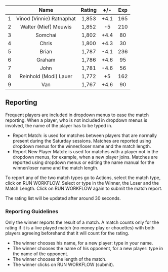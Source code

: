 | |Name|Rating|+/-|Exp|
|-|:--:|:----:|:-:|:-:|
|1|Vinod (Vinnie) Ratnaphat|1,853|+4.1|165|
|2|Walter (Mief) Meuwis|1,852|-5|210|
|3|Somchai|1,802|+4.4|80|
|4|Chris|1,800|+4.3|30|
|5|Brian|1,787|-4.1|236|
|6|Graham|1,786|+4.6|95|
|7|John|1,781|-4.6|56|
|8|Reinhold (Modi) Lauer|1,772|+5|162|
|9|Van|1,767|+4.6|90|

 

## Reporting

Frequent players are included in dropdown menus to ease the match reporting.
When a player, who is not included in dropdown menus is involved, the name of the player has to be typed in.

- Report Match:  is used for matches between players that are normally present during the Saturday sessions.
Matches are reported using dropdown menus for the winner/loser name and the match length.
- Report New Player Match:  is used for matches with a player not in the dropdown menus, for example, when a new player joins.
Matches are reported using dropdown menus or editing the name manual for the winner/loser name and the match length.

To report any of the two match types go to Actions, select the match type, click on RUN WORKFLOW.
Select or type in the Winner, the Loser and the Match Length.
Click on RUN WORKFLOW again to submit the match report.

The rating list will be updated after around 30 seconds.

### Reporting Guidelines

Only the winner reports the result of a match.
A match counts only for the rating if it is a live played match (no money play or chouettes)
with both players agreeing beforehand that it will count for the rating.

- The winner chooses his name, for a new player: type in your name.
- The winner chooses the name of his opponent, for a new player: type in the name of the opponent.
- The winner chooses the length of the match.
- The winner clicks on RUN WORKFLOW (submit).
